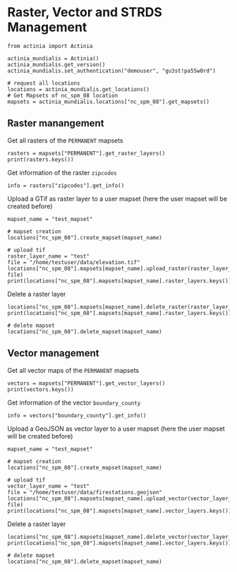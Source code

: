 # Raster, Vector and STRDS Management

```
from actinia import Actinia

actinia_mundialis = Actinia()
actinia_mundialis.get_version()
actinia_mundialis.set_authentication("demouser", "gu3st!pa55w0rd")

# request all locations
locations = actinia_mundialis.get_locations()
# Get Mapsets of nc_spm_08 location
mapsets = actinia_mundialis.locations["nc_spm_08"].get_mapsets()
```

## Raster manangement

Get all rasters of the `PERMANENT` mapsets
```
rasters = mapsets["PERMANENT"].get_raster_layers()
print(rasters.keys())
```

Get information of the raster `zipcodes`
```
info = rasters["zipcodes"].get_info()
```

Upload a GTif as raster layer to a user mapset (here the user mapset will be
created before)
```
mapset_name = "test_mapset"

# mapset creation
locations["nc_spm_08"].create_mapset(mapset_name)

# upload tif
raster_layer_name = "test"
file = "/home/testuser/data/elevation.tif"
locations["nc_spm_08"].mapsets[mapset_name].upload_raster(raster_layer_name, file)
print(locations["nc_spm_08"].mapsets[mapset_name].raster_layers.keys())
```

Delete a raster layer
```
locations["nc_spm_08"].mapsets[mapset_name].delete_raster(raster_layer_name)
print(locations["nc_spm_08"].mapsets[mapset_name].raster_layers.keys())

# delete mapset
locations["nc_spm_08"].delete_mapset(mapset_name)
```

## Vector management

Get all vector maps of the `PERMANENT` mapsets
```
vectors = mapsets["PERMANENT"].get_vector_layers()
print(vectors.keys())
```

Get information of the vector `boundary_county`
```
info = vectors["boundary_county"].get_info()
```

Upload a GeoJSON as vector layer to a user mapset (here the user mapset will
be created before)
```
mapset_name = "test_mapset"

# mapset creation
locations["nc_spm_08"].create_mapset(mapset_name)

# upload tif
vector_layer_name = "test"
file = "/home/testuser/data/firestations.geojson"
locations["nc_spm_08"].mapsets[mapset_name].upload_vector(vector_layer_name, file)
print(locations["nc_spm_08"].mapsets[mapset_name].vector_layers.keys())
```

Delete a raster layer
```
locations["nc_spm_08"].mapsets[mapset_name].delete_vector(vector_layer_name)
print(locations["nc_spm_08"].mapsets[mapset_name].vector_layers.keys())

# delete mapset
locations["nc_spm_08"].delete_mapset(mapset_name)
```
